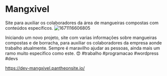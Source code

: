 # Mangxivel
Site para auxiliar os colaboradores da área de mangueiras compostas com conteúdos específicos.
![1671116606805](https://user-images.githubusercontent.com/92860308/210169604-ecd5f6ff-06ba-440a-bc83-81cefc6a6b5c.jpg)


Iniciando um novo projeto, site com varias informações sobre mangueiras compostas e de borracha, para auxiliar os colaboradores da empresa aonde trabalho atualmente. Sempre é maravilho ajudar as pessoas, ainda mais um ramo muito especifico como este. 😍
#trabalho #programacao #wordpress #devs


https://dev-mangxivel.pantheonsite.io/
